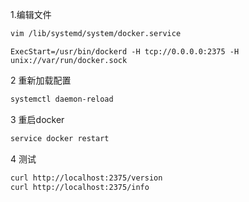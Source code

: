 





1.编辑文件

```sh
vim /lib/systemd/system/docker.service
```

```
ExecStart=/usr/bin/dockerd -H tcp://0.0.0.0:2375 -H unix://var/run/docker.sock
```

2 重新加载配置

```sh
systemctl daemon-reload
```

3 重启docker

```sh
service docker restart
```

4 测试

```sh
curl http://localhost:2375/version
curl http://localhost:2375/info
```

